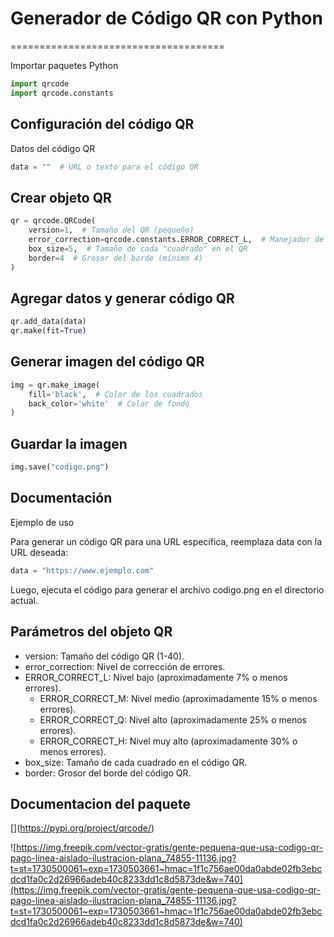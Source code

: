 # Generador de Código QR con Python
=====================================

Importar paquetes
Python
```py
import qrcode
import qrcode.constants
```

## Configuración del código QR

Datos del código QR
```py
data = ""  # URL o texto para el código QR
```

## Crear objeto QR

```py
qr = qrcode.QRCode(
    version=1,  # Tamaño del QR (pequeño)
    error_correction=qrcode.constants.ERROR_CORRECT_L,  # Manejador de errores
    box_size=5,  # Tamaño de cada "cuadrado" en el QR
    border=4  # Grosor del borde (mínimo 4)
)
```

## Agregar datos y generar código QR

```py
qr.add_data(data)
qr.make(fit=True)
```

## Generar imagen del código QR

```py
img = qr.make_image(
    fill='black',  # Color de los cuadrados
    back_color='white'  # Color de fondo
)
```

## Guardar la imagen

```py
img.save("codigo.png")
```

## Documentación
Ejemplo de uso

Para generar un código QR para una URL específica, reemplaza data con la URL deseada:

```py
data = "https://www.ejemplo.com"
```

Luego, ejecuta el código para generar el archivo codigo.png en el directorio actual.

## Parámetros del objeto QR

- version: Tamaño del código QR (1-40).
- error_correction: Nivel de corrección de errores.
- ERROR_CORRECT_L: Nivel bajo (aproximadamente 7% o menos errores).
    - ERROR_CORRECT_M: Nivel medio (aproximadamente 15% o menos errores).
    - ERROR_CORRECT_Q: Nivel alto (aproximadamente 25% o menos errores).
    - ERROR_CORRECT_H: Nivel muy alto (aproximadamente 30% o menos errores).
- box_size: Tamaño de cada cuadrado en el código QR.
- border: Grosor del borde del código QR.

## Documentacion del paquete

\[](https://pypi.org/project/qrcode/)

![https://img.freepik.com/vector-gratis/gente-pequena-que-usa-codigo-qr-pago-linea-aislado-ilustracion-plana_74855-11136.jpg?t=st=1730500061~exp=1730503661~hmac=1f1c756ae00da0abde02fb3ebcdcd1fa0c2d26966adeb40c8233dd1c8d5873de&w=740](https://img.freepik.com/vector-gratis/gente-pequena-que-usa-codigo-qr-pago-linea-aislado-ilustracion-plana_74855-11136.jpg?t=st=1730500061~exp=1730503661~hmac=1f1c756ae00da0abde02fb3ebcdcd1fa0c2d26966adeb40c8233dd1c8d5873de&w=740)
